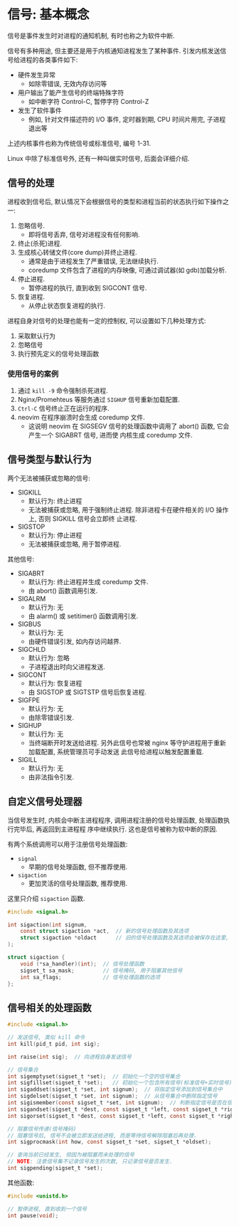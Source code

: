 # 信号: 基本概念

信号是事件发生时对进程的通知机制, 有时也称之为软件中断.

信号有多种用途, 但主要还是用于内核通知进程发生了某种事件. 引发内核发送信号给进程的各类事件如下:

- 硬件发生异常
  - 如除零错误, 无效内存访问等
- 用户输出了能产生信号的终端特殊字符
  - 如中断字符 Control-C, 暂停字符 Control-Z
- 发生了软件事件
  - 例如, 针对文件描述符的 I/O 事件, 定时器到期, CPU 时间片用完, 子进程退出等

上述内核事件也称为传统信号或标准信号, 编号 1-31.

Linux 中除了标准信号外, 还有一种叫做实时信号, 后面会详细介绍.

## 信号的处理

进程收到信号后, 默认情况下会根据信号的类型和进程当前的状态执行如下操作之一:

1. 忽略信号.
   - 即将信号丢弃, 信号对进程没有任何影响.
2. 终止(杀死)进程.
3. 生成核心转储文件(core dump)并终止进程.
   - 通常是由于进程发生了严重错误, 无法继续执行.
   - coredump 文件包含了进程的内存映像, 可通过调试器(如 gdb)加载分析.
4. 停止进程.
   - 暂停进程的执行, 直到收到 SIGCONT 信号.
5. 恢复进程.
   - 从停止状态恢复进程的执行.

进程自身对信号的处理也能有一定的控制权, 可以设置如下几种处理方式:

1. 采取默认行为
2. 忽略信号
3. 执行预先定义的信号处理函数

### 使用信号的案例

1. 通过 `kill -9` 命令强制杀死进程.
2. Nginx/Promehteus 等服务通过 `SIGHUP` 信号重新加载配置.
3. `Ctrl-C` 信号终止正在运行的程序.
4. neovim 在程序崩溃时会生成 coredump 文件.
   - 这说明 neovim 在 SIGSEGV 信号的处理函数中调用了 abort() 函数, 它会产生一个 SIGABRT 信号, 进而使
     内核生成 coredump 文件.

## 信号类型与默认行为

两个无法被捕获或忽略的信号:

- SIGKILL
  - 默认行为: 终止进程
  - 无法被捕获或忽略, 用于强制终止进程. 除非进程卡在硬件相关的 I/O 操作上, 否则 SIGKILL 信号会立即终
    止进程.
- SIGSTOP
  - 默认行为: 停止进程
  - 无法被捕获或忽略, 用于暂停进程.

其他信号:

- SIGABRT
  - 默认行为: 终止进程并生成 coredump 文件.
  - 由 abort() 函数调用引发.
- SIGALRM
  - 默认行为: 无
  - 由 alarm() 或 setitimer() 函数调用引发.
- SIGBUS
  - 默认行为: 无
  - 由硬件错误引发, 如内存访问越界.
- SIGCHLD
  - 默认行为: 忽略
  - 子进程退出时向父进程发送.
- SIGCONT
  - 默认行为: 恢复进程
  - 由 SIGSTOP 或 SIGTSTP 信号后恢复进程.
- SIGFPE
  - 默认行为: 无
  - 由除零错误引发.
- SIGHUP
  - 默认行为: 无
  - 当终端断开时发送给进程. 另外此信号也常被 nginx 等守护进程用于重新加载配置, 系统管理员可手动发送
    此信号给进程以触发配置重载.
- SIGILL
  - 默认行为: 无
  - 由非法指令引发.

## 自定义信号处理器

当信号发生时, 内核会中断主进程程序, 调用进程注册的信号处理函数, 处理函数执行完毕后, 再返回到主进程程
序中继续执行. 这也是信号被称为软中断的原因.

有两个系统调用可以用于注册信号处理函数:

- `signal`
  - 早期的信号处理函数, 但不推荐使用.
- `sigaction`
  - 更加灵活的信号处理函数, 推荐使用.

这里只介绍 `sigaction` 函数.

```c
#include <signal.h>

int sigaction(int signum,
    const struct sigaction *act,  // 新的信号处理函数及其选项
    struct sigaction *oldact      // 旧的信号处理函数及其选项会被保存在这里, 如果不关心, 可传入 NULL
);

struct sigaction {
    void (*sa_handler)(int);  // 信号处理函数
    sigset_t sa_mask;         // 信号掩码, 用于阻塞其他信号
    int sa_flags;             // 信号处理函数的选项
};
```

## 信号相关的处理函数

```c
#include <signal.h>

// 发送信号, 类似 kill 命令
int kill(pid_t pid, int sig);

int raise(int sig);  // 向进程自身发送信号

// 信号集合
int sigemptyset(sigset_t *set);  // 初始化一个空的信号集合
int sigfillset(sigset_t *set);   // 初始化一个包含所有信号(标准信号+实时信号)的信号集合
int sigaddset(sigset_t *set, int signum);  // 将指定信号添加到信号集合中
int sigdelset(sigset_t *set, int signum);  // 从信号集合中删除指定信号
int sigismember(const sigset_t *set, int signum);  // 判断指定信号是否在信号集合中
int sigandset(sigset_t *dest, const sigset_t *left, const sigset_t *right);  // 将两个信号集合进行与操作
int sigorset(sigset_t *dest, const sigset_t *left, const sigset_t *right);   // 将两个信号集合进行或操作

// 阻塞信号传递(信号掩码)
// 阻塞信号后, 信号不会被立即发送给进程, 而是等待信号解除阻塞后再处理.
int sigprocmask(int how, const sigset_t *set, sigset_t *oldset);

// 查询当前已经发生, 但因为被阻塞而未处理的信号
// NOTE: 注意信号集不记录信号发生的次数, 只记录信号是否发生.
int sigpending(sigset_t *set);
```

其他函数:

```c
#include <unistd.h>

// 暂停进程, 直到收到一个信号
int pause(void);
```

